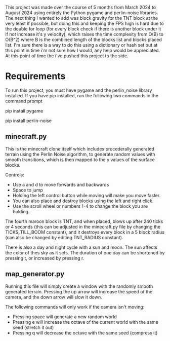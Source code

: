 This project was made over the course of 5 months from March 2024 to August 2024 using entirely the Python pygame and perlin-noise libraries. The next thing I wanted to add was block gravity for the TNT block at the very least if possible, but doing this and keeping the FPS high is hard due to the double for loop (for every block check if there is another block under it if not increase it's y velocity), which raises the time complexity from O(B) to O(B^2) where B is the combined length of the blocks list and blocks placed list. I'm sure there is a way to do this using a dictionary or hash set but at this point in time i'm not sure how I would, any help would be appreciated. At this point of time the i've pushed this project to the side.

# Requirements

To run this project, you must have pygame and the perlin_noise library installed. If you have pip installed, run the following two commands in the command prompt

pip install pygame

pip install perlin-noise

## minecraft.py

This is the minecraft clone itself which includes procederally generated terrain using the Perlin Noise algorithm, to generate random values with smooth transitions, which is then mapped to the y values of the surface blocks. 

Controls:
- Use a and d to move forwards and backwards
- Space to jump
- Holding the left control button while moving will make you move faster.
- You can also place and destroy blocks using the left and right click.
- Use the scroll wheel or numbers 1-4 to change the block you are holding.

The fourth maroon block is TNT, and when placed, blows up after 240 ticks or 4 seconds (this can be adjusted in the minecraft.py file by changing the TICKS_TILL_BOOM constant), and it destroys every
block in a 5 block radius (can also be changed by editing TNT_RADIUS constant).

There is also a day and night cycle with a sun and moon. The sun affects the color of thes sky as it sets. The duration
of one day can be shortened by pressing t, or increased by pressing r.

## map_generator.py

Running this file will simply create a window with the randomly smooth generated terrain. Pressing the up arrow will increase the speed of the camera, and the down arrow will slow it down. 

The following commands will only work if the camera isn't moving:

- Pressing space will generate a new random world
- Pressing e will increase the octave of the current world with the same seed (stretch it out)
- Pressing q will decrease the octave with the same seed (compress it)
  
